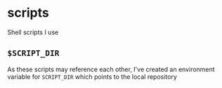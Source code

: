 # scripts
Shell scripts I use

## `$SCRIPT_DIR`
As these scripts may reference each other, I've created an environment variable for `SCRIPT_DIR` which points to the local repository
